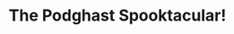 ---
title: The Podghast Spooktacular!
id: podghast-spooktacular
image: logo-podghast.png
order: 6
facebook: podghast
twitter: podghast
soundcloud: the-podghast-spooktacular
soundcloud-playlist: 57449459
itunes: the-podghast-spooktacular/id939757681
description: Welcome... to the <em>PODGHAST SPOOKTACULAR</em>! The scariest podcast ever created, featuring 100% true tales retold by eccentric scientist Dr Heinrich Von Schtupplegap MD. 
category: Comedy
explicit: "Yes"
---